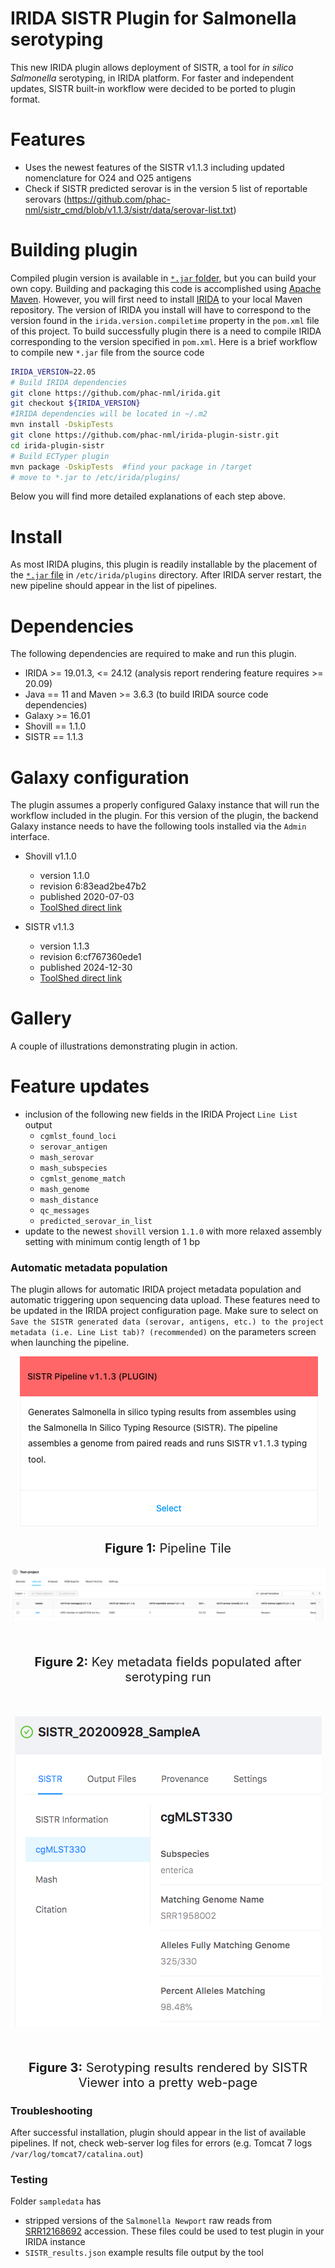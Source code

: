  # IRIDA SISTR Plugin for Salmonella serotyping
This new IRIDA plugin allows deployment of SISTR, a tool for *in silico Salmonella* serotyping, in IRIDA platform. For faster and independent updates, SISTR built-in workflow were decided to be ported to plugin format. 

# Features
* Uses the newest features of the SISTR v1.1.3 including updated nomenclature for O24 and O25 antigens
* Check if SISTR predicted serovar is in the version 5 list of reportable serovars (https://github.com/phac-nml/sistr_cmd/blob/v1.1.3/sistr/data/serovar-list.txt)

# Building plugin
Compiled plugin version is available in [`*.jar` folder](/jar/), but you can build your own copy. Building and packaging this code is accomplished using [Apache Maven](http://maven.apache.org/download.cgi). However, you will first need to install [IRIDA](https://github.com/phac-nml/irida) to your local Maven repository. The version of IRIDA you install will have to correspond to the version found in the `irida.version.compiletime` property in the `pom.xml` file of this project. To build successfully plugin there is a need to compile IRIDA corresponding to the version specified in `pom.xml`. 
Here is a brief workflow to compile new `*.jar` file from the source code 

```bash
IRIDA_VERSION=22.05
# Build IRIDA dependencies
git clone https://github.com/phac-nml/irida.git
git checkout ${IRIDA_VERSION}
#IRIDA dependencies will be located in ~/.m2
mvn install -DskipTests 
git clone https://github.com/phac-nml/irida-plugin-sistr.git
cd irida-plugin-sistr
# Build ECTyper plugin
mvn package -DskipTests  #find your package in /target
# move to *.jar to /etc/irida/plugins/
```
Below you will find more detailed explanations of each step above.

# Install
As most IRIDA plugins, this plugin is readily installable by the placement of the [`*.jar` file](/jar/) in `/etc/irida/plugins` directory. After IRIDA server restart, the new pipeline should appear in the list of pipelines. 


# Dependencies

The following dependencies are required to make and run this plugin.

* IRIDA >= 19.01.3, <= 24.12 (analysis report rendering feature requires >= 20.09)
* Java == 11 and Maven >= 3.6.3 (to build IRIDA source code dependencies)
* Galaxy >= 16.01
* Shovill == 1.1.0
* SISTR == 1.1.3

# Galaxy configuration
The plugin assumes a properly configured Galaxy instance that will run the workflow included in the plugin.
For this version of the plugin, the backend Galaxy instance needs to have the following tools installed via the `Admin` interface.

* Shovill v1.1.0
	* version 1.1.0
  	* revision 6:83ead2be47b2
  	* published 2020-07-03
  	* [ToolShed direct link](https://toolshed.g2.bx.psu.edu/repos/iuc/shovill/shovill/1.1.0+galaxy0)

  
* SISTR v1.1.3
	* version 1.1.3
	* revision 6:cf767360ede1
	* published 2024-12-30
	* [ToolShed direct link](https://toolshed.g2.bx.psu.edu/view/nml/sistr_cmd/cf767360ede1)

# Gallery
A couple of illustrations demonstrating plugin in action.

# Feature updates
* inclusion of the following new fields in the IRIDA Project `Line List` output
	* `cgmlst_found_loci`
	* `serovar_antigen`
	* `mash_serovar`
	* `mash_subspecies`
	* `cgmlst_genome_match`
	* `mash_genome`
	* `mash_distance`
	* `qc_messages`
	* `predicted_serovar_in_list`
* update to the newest `shovill` version `1.1.0` with more relaxed assembly setting with minimum contig length of 1 bp


### Automatic metadata population
The plugin allows for automatic IRIDA project metadata population and automatic triggering upon sequencing data upload. These features need to be updated in the IRIDA project configuration page. Make sure to select on `Save the SISTR generated data (serovar, antigens, etc.) to the project metadata (i.e. Line List tab)? (recommended)` on the parameters screen when launching the pipeline.

<p align="center">
  <img src="./pics/PipelineTile.png">
</p>
<p align="center" style="font-style:bold;font-size: 20px"><b>Figure 1:</b> Pipeline Tile</p>

<p align="center">
  <img src="./pics/LineListMeta.png">
</p>
<br>
<p align="center" style="font-style:bold;font-size: 20px"><b>Figure 2:</b> Key metadata fields populated after serotyping run</p>
<p align="center"></p>
<br>
<p align="center">
  <img src="./pics/SISTRViewer.png">
</p>
<br>
<p align="center" style="font-style:bold;font-size: 20px"><b>Figure 3:</b> Serotyping results rendered by SISTR Viewer into a pretty web-page</p>
<p align="center"></p>



### Troubleshooting
After successful installation, plugin should appear in the list of available pipelines. If not, check web-server log files for errors (e.g. Tomcat 7 logs `/var/log/tomcat7/catalina.out`)


### Testing
Folder `sampledata` has
* stripped versions of the `Salmonella Newport` raw reads from [SRR12168692](https://www.ncbi.nlm.nih.gov/sra/SRR12168692) accession. These files could be used to test plugin in your IRIDA instance
* `SISTR_results.json` example results file output by the tool 





